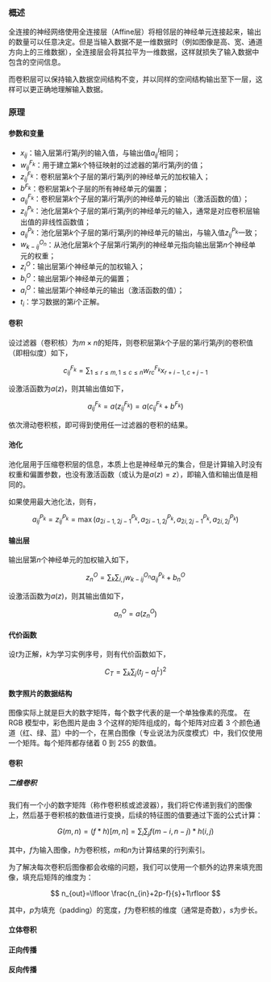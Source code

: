 ### 概述

全连接的神经网络使用全连接层（Affine层）将相邻层的神经单元连接起来，输出的数量可以任意决定。但是当输入数据不是一维数据时（例如图像是高、宽、通道方向上的三维数据），全连接层会将其拉平为一维数据，这样就损失了输入数据中包含的空间信息。

而卷积层可以保持输入数据空间结构不变，并以同样的空间结构输出至下一层，这样可以更正确地理解输入数据。

### 原理

#### 参数和变量

- $x_{ij}$：输入层第$i$行第$j$列的输入值，与输出值$a^I_{ij}$相同；
- $w^{F_k}_{ij}$：用于建立第$k$个特征映射的过滤器的第$i$行第$j$列的值；
- $z^{F_k}_{ij}$：卷积层第$k$个子层的第$i$行第$j$列的神经单元的加权输入；
- $b^{F_k}$：卷积层第$k$个子层的所有神经单元的偏置；
- $a^{F_k}_{ij}$：卷积层第$k$个子层的第$i$行第$j$列的神经单元的输出（激活函数的值）；
- $z^{P_k}_{ij}$：池化层第$k$个子层的第$i$行第$j$列的神经单元的输入，通常是对应卷积层输出值的非线性函数值；
- $a^{P_k}_{ij}$：池化层第$k$个子层的第$i$行第$j$列的神经单元的输出，与输入值$z^{P_k}_{ij}$一致；
- $w^{O_n}_{k-ij}$：从池化层第$k$个子层第$i$行第$j$列的神经单元指向输出层第$n$个神经单元的权重；
- $z^O_i$：输出层第$i$个神经单元的加权输入；
- $b^O_i$：输出层第$i$个神经单元的偏置；
- $a^O_i$：输出层第$i$个神经单元的输出（激活函数的值）；
- $t_i$：学习数据的第$i$个正解。

#### 卷积

设过滤器（卷积核）为$m\times n$的矩阵，则卷积层第$k$个子层的第$i$行第$j$列的卷积值（即相似度）如下，

$$
\begin{equation}
    c^{F_k}_{ij}=\sum_{1\le r\le m,1\le c\le n} w^{F_k}_{rc}x_{r+i-1,c+j-1}
\end{equation}
$$

设激活函数为$a(z)$，则其输出值如下，

$$
\begin{equation}
    a^{F_k}_{ij}=a(z^{F_k}_{ij})=a(c^{F_k}_{ij}+b^{F_k})
\end{equation}
$$

依次滑动卷积核，即可得到使用任一过滤器的卷积的结果。

#### 池化

池化层用于压缩卷积层的信息，本质上也是神经单元的集合，但是计算输入时没有权重和偏置参数，也没有激活函数（或认为是$a(z)=z$），即输入值和输出值是相同的。

如果使用最大池化法，则有，

$$
\begin{equation}
    a^{P_k}_{ij}=z^{P_k}_{ij}=\max(a^{P_k}_{2i-1,2j-1},a^{P_k}_{2i-1,2j},a^{P_k}_{2i,2j-1},a^{P_k}_{2i,2j})
\end{equation}
$$

#### 输出层

输出层第$n$个神经单元的加权输入如下，

$$
\begin{equation}
    z^O_n=\sum_k\sum_{i,j}w^{O_n}_{k-ij}a^{P_k}_{ij}+b^O_n
\end{equation}
$$

设激活函数为$a(z)$，则其输出值如下，

$$
\begin{equation}
    a^O_n=a(z^O_n)
\end{equation}
$$

#### 代价函数

设$t$为正解，$k$为学习实例序号，则有代价函数如下，

$$
\begin{equation}
    C_T=\sum_{k}\sum_j(t_j-a^L_j)^2
\end{equation}
$$

#### 数字照片的数据结构

图像实际上就是巨大的数字矩阵，每个数字代表的是一个单独像素的亮度。
在 RGB 模型中，彩色图片是由 3 个这样的矩阵组成的，每个矩阵对应着 3 个颜色通道（红、绿、蓝）中的一个，在黑白图像（专业说法为灰度模式）中，我们仅使用一个矩阵。每个矩阵都存储着 0 到 255 的数值。

#### 卷积

##### 二维卷积

我们有一个小的数字矩阵（称作卷积核或滤波器），我们将它传递到我们的图像上，然后基于卷积核的数值进行变换，后续的特征图的值要通过下面的公式计算：

$$
G(m,n)=(f*h)[m,n]=\sum_{i}\sum_{j}f(m-i,n-j)*h(i,j)
$$

其中，$f$为输入图像，$h$为卷积核，$m$和$n$为计算结果的行列索引。

为了解决每次卷积后图像都会收缩的问题，我们可以使用一个额外的边界来填充图像，填充后矩阵的维度为：

$$
n_{out}=\lfloor \frac{n_{in}+2p-f}{s}+1\rfloor
$$

其中，$p$为填充（padding）的宽度，$f$为卷积核的维度（通常是奇数），$s$为步长。

#### 立体卷积

#### 正向传播

#### 反向传播